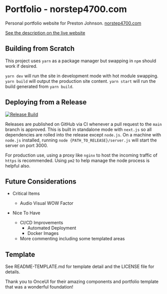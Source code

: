 # Portfolio - norstep4700.com

Personal portfolio website for Preston Johnson. [norstep4700.com](https://norstep4700.com)

[See the description on the live website](https://norstep4700.com/work/customizing-portfolio-template-instance)

## Building from Scratch

This project uses `yarn` as a package manager but swapping in `npm` should work if desired.

`yarn dev` will run the site in development mode with hot module swapping.
`yarn build` will output the production site content.
`yarn start` will run the build generated from `yarn build`.

## Deploying from a Release

[![Release Build](https://github.com/Festivus-Cortex/norstep4700.com/actions/workflows/release.yml/badge.svg)](https://github.com/Festivus-Cortex/norstep4700.com/actions/workflows/release.yml)

Releases are published on GitHub via CI whenever a pull request to the `main` branch is approved. This is built in standalone mode with `next.js` so all dependencies are rolled into the release except `node.js`. On a machine with `node.js` installed, running `node {PATH_TO_RELEASE}/server.js` will start the server on port 3000.

For production use, using a proxy like `nginx` to host the incoming traffic of `https` is recommended. Using `pm2` to help manage the node process is helpful also.

## Future Considerations

- Critical Items

  - Audio Visual WOW Factor

- Nice To Have
  - CI/CD Improvements
    - Automated Deployment
    - Docker Images
  - More commenting including some templated areas

## Template

See README-TEMPLATE.md for template detail and the LICENSE file for details.

Thank you to OnceUI for their amazing components and portfolio template that was a wonderful foundation!
